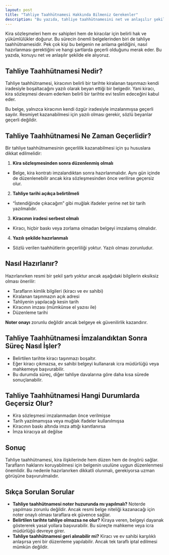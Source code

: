 ```yaml
---
layout: post
title: "Tahliye Taahhütnamesi Hakkında Bilmeniz Gerekenler"
description: "Bu yazıda, tahliye taahhütnamesini net ve anlaşılır şekilde ele alıyoruz."
---
```


Kira sözleşmeleri hem ev sahipleri hem de kiracılar için belirli hak ve yükümlülükler doğurur. Bu sürecin önemli belgelerinden biri de tahliye taahhütnamesidir. Pek çok kişi bu belgenin ne anlama geldiğini, nasıl hazırlanması gerektiğini ve hangi şartlarda geçerli olduğunu merak eder. Bu yazıda, konuyu net ve anlaşılır şekilde ele alıyoruz.

## Tahliye Taahhütnamesi Nedir?

Tahliye taahhütnamesi, kiracının belirli bir tarihte kiralanan taşınmazı kendi iradesiyle boşaltacağını yazılı olarak beyan ettiği bir belgedir. Yani kiracı, kira sözleşmesi devam ederken belirli bir tarihte evi teslim edeceğini kabul eder.

Bu belge, yalnızca kiracının kendi özgür iradesiyle imzalanmışsa geçerli sayılır. Resmiyet kazanabilmesi için yazılı olması gerekir, sözlü beyanlar geçerli değildir.

## Tahliye Taahhütnamesi Ne Zaman Geçerlidir?

Bir tahliye taahhütnamesinin geçerlilik kazanabilmesi için şu hususlara dikkat edilmelidir:

1. **Kira sözleşmesinden sonra düzenlenmiş olmalı**
  - Belge, kira kontratı imzalandıktan sonra hazırlanmalıdır. Aynı gün içinde de düzenlenebilir ancak kira sözleşmesinden önce verilirse geçersiz olur.
2. **Tahliye tarihi açıkça belirtilmeli**
  - “İstendiğinde çıkacağım” gibi muğlak ifadeler yerine net bir tarih yazılmalıdır.
3. **Kiracının iradesi serbest olmalı**
  - Kiracı, hiçbir baskı veya zorlama olmadan belgeyi imzalamış olmalıdır.
4. **Yazılı şekilde hazırlanmalı**
  - Sözlü verilen taahhütlerin geçerliliği yoktur. Yazılı olması zorunludur.

## Nasıl Hazırlanır?

Hazırlanırken resmi bir şekil şartı yoktur ancak aşağıdaki bilgilerin eksiksiz olması önerilir:

- Tarafların kimlik bilgileri (kiracı ve ev sahibi)
- Kiralanan taşınmazın açık adresi
- Tahliyenin yapılacağı kesin tarih
- Kiracının imzası (mümkünse el yazısı ile)
- Düzenleme tarihi

**Noter onayı** zorunlu değildir ancak belgeye ek güvenilirlik kazandırır.

## Tahliye Taahhütnamesi İmzalandıktan Sonra Süreç Nasıl İşler?

- Belirtilen tarihte kiracı taşınmazı boşaltır.
- Eğer kiracı çıkmazsa, ev sahibi belgeyi kullanarak icra müdürlüğü veya mahkemeye başvurabilir.
- Bu durumda süreç, diğer tahliye davalarına göre daha kısa sürede sonuçlanabilir.

## Tahliye Taahhütnamesi Hangi Durumlarda Geçersiz Olur?

- Kira sözleşmesi imzalanmadan önce verilmişse
- Tarih yazılmamışsa veya muğlak ifadeler kullanılmışsa
- Kiracının baskı altında imza attığı kanıtlanırsa
- İmza kiracıya ait değilse

## Sonuç

Tahliye taahhütnamesi, kira ilişkilerinde hem düzen hem de öngörü sağlar. Tarafların haklarını koruyabilmesi için belgenin usulüne uygun düzenlenmesi önemlidir. Bu nedenle hazırlanırken dikkatli olunmalı, gerekiyorsa uzman görüşüne başvurulmalıdır.

## Sıkça Sorulan Sorular

- **Tahliye taahhütnamesi noter huzurunda mı yapılmalı?** Noterde yapılması zorunlu değildir. Ancak resmi belge niteliği kazanacağı için noter onaylı olması taraflara ek güvence sağlar.
- **Belirtilen tarihte tahliye olmazsa ne olur?** Kiraya veren, belgeyi dayanak göstererek yasal yollara başvurabilir. Bu süreçte mahkeme veya icra müdürlüğü devreye girer.
- **Tahliye taahhütnamesi geri alınabilir mi?** Kiracı ve ev sahibi karşılıklı anlaşırsa yeni bir düzenleme yapılabilir. Ancak tek taraflı iptal edilmesi mümkün değildir.
